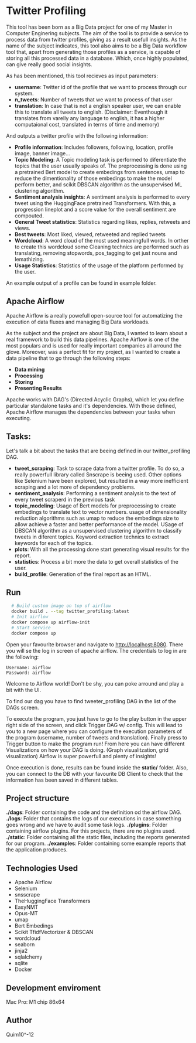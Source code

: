 # Twitter Profiling

This tool has been born as a Big Data project for one of my Master in Computer Enginering subjects. The aim of the tool
is to provide a service to process data from twitter profiles, giving as a result usefull insights. As the name of the subject indicates,
this tool also aims to be a Big Data workflow tool that, apart from generating those profiles as a service, is capable of storing all this processed data 
in a database. Which, once highly populated, can give really good social insights.

As has been mentioned, this tool recieves as input parameters:

- **username**: Twitter id of the profile that we want to process through our system.
- **n_tweets**: Number of tweets that we want to process of that user
- **translation**: In case that is not a english speaker user, we can enable this to translate all tweets to english. (Disclaimer: Eventhough it translates from varelly any language to english, it has a higher computaional cost, translated in terms of time and memory)

And outputs a twitter profile with the following information:
- **Profile information**: Includes followers, following, location, profile image, banner image...
- **Topic Modeling**: A Topic modeling task is performed to diferentiate the topics that the user usually speaks of. The preprocessing is done using a pretrained Bert model to create embedings from sentences, umap to reduce the dimentionality of those embedings to make the model perform better, and scikit DBSCAN algorithm as the unsupervised ML clustering algorithm. 
- **Sentiment analysis insights**: A sentiment analysis is performed to every tweet using the HuggingFace pretrained Transformers. With this, a progression lineplot and a score value for the overall sentiment are compouted.
- **General Tweet statistics**: Statistics regarding likes, replies, retweets and views.
- **Best tweets**: Most liked, viewed, retweeted and replied tweets
- **Wordcloud**: A word cloud of the most used meaningfull words. In orther to create this wordcloud some Cleaning technics are performed such as translating, removing stopwords, pos_tagging to get just nouns and lemathizing.
- **Usage Statistics**: Statistics of the usage of the platform performed by the user.

An example output of a profile can be found in example folder.

## Apache Airflow

Apache Airflow is a really powefull open-source tool for automatizing the execution of data fluxes and managing Big Data workloads.

As the subject and the project are about Big Data, I wanted to learn about a real framework to build this data pipelines. Apache Airflow is one of the most populars and is used for really important companies all arround the glove. Moreover, was a perfect fit for my project, as I wanted to create a data pipeline that to go through the following steps:

- **Data mining**
- **Processing**
- **Storing**
- **Presenting Results**

Apache works with DAG's (Directed Acyclic Graphs), which let you define particular standalone tasks and it's dependencies. With those defined, Apache Airflow manages the dependencies between your tasks when executing.

## Tasks:

Let's talk a bit about the tasks that are beeing defined in our twitter_profiling DAG.

- **tweet_scraping**: Task to scrape data from a twitter profile. To do so, a really powerfull library called Snscrape is beeing used. Other options like Selenium have been explored, but resulted in a way more inefficient scraping and a lot more of dependency problems.
- **sentiment_analysis**: Performing a sentiment analysis to the text of every tweet scraperd in the previous task
- **topic_modeling**: Usage of Bert models for preprocessing to create embedings to translate text to vector numbers. usage of dimensionality reduction algorithms such as umap to reduce the embedings size to allow achieve a faster and better performance of the model. USage of DBSCAN algorithm as a unsupervised clustering algorithm to classify tweets in diferent topics. Keyword extraction technics to extract keywords for each of the topics.
- **plots**: With all the processing done start generating visual results for the report.
- **statistics**: Process a bit more the data to get overall statistics of the user.
- **build_profile**: Generation of the final report as an HTML.

## Run

```bash
  # Build custom image on top of airflow
  docker build . --tag twitter_profiling:latest 
  # Init airflow
  docker compose up airflow-init   
  # Start service
  docker compose up
```

Open your favourite browser and navigate to [http://localhost:8080](http://localhost:8080). 
There you will se the log in screen of apache airflow. The credentials to log in are the following:

```
Username: airflow
Password: airflow
```

Welcome to Airflow world! Don't be shy, you can poke arround and play a bit with the UI. 

To find our dag you have to find tweeter_profiling DAG in the list of the DAGs screen.

To execute the program, you just have to go to the play button in the upper right side of the screen, and click Trigger DAG w/ config.
This will lead to you to a new page where you can configure the execution parameters of the program (username, number of tweets and translation).
Finally press to Trigger button to make the program run! From here you can have different Visualizations on how your DAG is doing. (Graph visualitzation, grid visualization)
Airflow is super powerfull and plenty of insights!

Once execution is done, results can be found inside the **static/** folder. Also, you can connect to the DB with your favourite DB Client to check that the information has been saved in different tables.

## Project structure

**./dags**: Folder containing the code and the definition od the airflow DAG.
**./logs**: Folder that contains the logs of our executions in case something goes wrong and we have to audit some task logs.
**./plugins**: Folder containing airflow plugins. For this projects, there are no plugins used.
**./static**: Folder containing all the static files, including the reports generated for our program.
**./examples**: Folder containing some example reports that the application produces.

## Technologies Used

- Apache Airflow
- Selenium
- snsscrape
- TheHuggingFace Transformers
- EasyNMT
- Opus-MT
- umap
- Bert Embedings
- Scikit TfidfVectorizer & DBSCAN
- wordcloud
- seaborn
- jinja2
- sqlalchemy
- sqlite
- Docker

## Development enviroment

Mac Pro: M1 chip 86x64

## Author

Quim10^-12